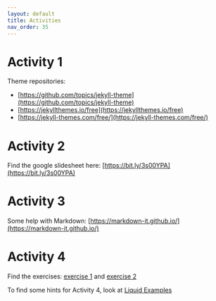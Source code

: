 ```yaml
---
layout: default
title: Activities
nav_order: 35
---
```


# Activity 1

Theme repositories:
- [https://github.com/topics/jekyll-theme](https://github.com/topics/jekyll-theme)
- [https://jekyllthemes.io/free](https://jekyllthemes.io/free)
- [https://jekyll-themes.com/free/](https://jekyll-themes.com/free/)

# Activity 2

Find the google slidesheet here: [https://bit.ly/3s00YPA](https://bit.ly/3s00YPA)

# Activity 3

Some help with Markdown: [https://markdown-it.github.io/](https://markdown-it.github.io/)

# Activity 4

Find the exercises: [exercise 1](https://ubc-library-rc.github.io/intermediate-Jekyll/slides/exercise1.html#/) and [exercise 2](https://ubc-library-rc.github.io/intermediate-Jekyll/slides/exercise2.html#/)

To find some hints for Activity 4, look at [Liquid Examples](https://ubc-library-rc.github.io/intermediate-Jekyll/content/04-3.Liquid%20Examples.html)


